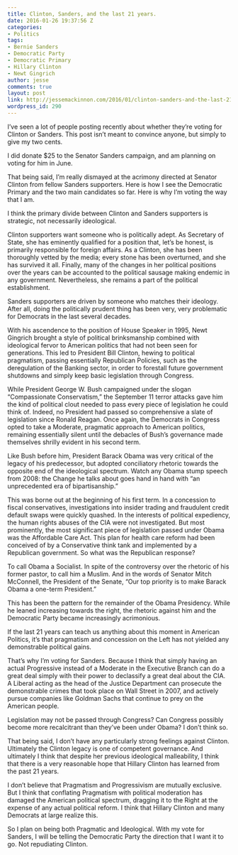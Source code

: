 ```yaml
---
title: Clinton, Sanders, and the last 21 years.
date: 2016-01-26 19:37:56 Z
categories:
- Politics
tags:
- Bernie Sanders
- Democratic Party
- Democratic Primary
- Hillary Clinton
- Newt Gingrich
author: jesse
comments: true
layout: post
link: http://jessemackinnon.com/2016/01/clinton-sanders-and-the-last-21-years/
wordpress_id: 290
---
```


I’ve seen a lot of people posting recently about whether they’re voting for Clinton or Sanders. This post isn’t meant to convince anyone, but simply to give my two cents.

I did donate $25 to the Senator Sanders campaign, and am planning on voting for him in June.

That being said, I’m really dismayed at the acrimony directed at Senator Clinton from fellow Sanders supporters. Here is how I see the Democratic Primary and the two main candidates so far. Here is why I’m voting the way that I am.

I think the primary divide between Clinton and Sanders supporters is strategic, not necessarily ideological.

Clinton supporters want someone who is politically adept. As Secretary of State, she has eminently qualified for a position that, let’s be honest, is primarily responsible for foreign affairs. As a Clinton, she has been thoroughly vetted by the media; every stone has been overturned, and she has survived it all. Finally, many of the changes in her political positions over the years can be accounted to the political sausage making endemic in any government. Nevertheless, she remains a part of the political establishment.

Sanders supporters are driven by someone who matches their ideology. After all, doing the politically prudent thing has been very, very problematic for Democrats in the last several decades.

With his ascendence to the position of House Speaker in 1995, Newt Gingrich brought a style of political brinksmanship combined with ideological fervor to American politics that had not been seen for generations. This led to President Bill Clinton, hewing to political pragmatism, passing essentially Republican Policies, such as the deregulation of the Banking sector, in order to forestall future government shutdowns and simply keep basic legislation through Congress.

While President George W. Bush campaigned under the slogan “Compassionate Conservatism,” the September 11 terror attacks gave him the kind of political clout needed to pass every piece of legislation he could think of. Indeed, no President had passed so comprehensive a slate of legislation since Ronald Reagan. Once again, the Democrats in Congress opted to take a Moderate, pragmatic approach to American politics, remaining essentially silent until the debacles of Bush’s governance made themselves shrilly evident in his second term.

Like Bush before him, President Barack Obama was very critical of the legacy of his predecessor, but adopted conciliatory rhetoric towards the opposite end of the ideological spectrum. Watch any Obama stump speech from 2008: the Change he talks about goes hand in hand with “an unprecedented era of bipartisanship.”

This was borne out at the beginning of his first term. In a concession to fiscal conservatives, investigations into insider trading and fraudulent credit default swaps were quickly quashed. In the interests of political expediency, the human rights abuses of the CIA were not investigated. But most prominently, the most significant piece of legislation passed under Obama was the Affordable Care Act. This plan for health care reform had been conceived of by a Conservative think tank and implemented by a Republican government. So what was the Republican response?

To call Obama a Socialist. In spite of the controversy over the rhetoric of his former pastor, to call him a Muslim. And in the words of Senator Mitch McConnell, the President of the Senate, “Our top priority is to make Barack Obama a one-term President.”

This has been the pattern for the remainder of the Obama Presidency. While he leaned increasing towards the right, the rhetoric against him and the Democratic Party became increasingly acrimonious.

If the last 21 years can teach us anything about this moment in American Politics, it’s that pragmatism and concession on the Left has not yielded any demonstrable political gains.

That’s why I’m voting for Sanders. Because I think that simply having an actual Progressive instead of a Moderate in the Executive Branch can do a great deal simply with their power to declassify a great deal about the CIA. A Liberal acting as the head of the Justice Department can prosecute the demonstrable crimes that took place on Wall Street in 2007, and actively pursue companies like Goldman Sachs that continue to prey on the American people.

Legislation may not be passed through Congress? Can Congress possibly become more recalcitrant than they’ve been under Obama? I don’t think so.

That being said, I don’t have any particularly strong feelings against Clinton. Ultimately the Clinton legacy is one of competent governance. And ultimately I think that despite her previous ideological malleability, I think that there is a very reasonable hope that Hillary Clinton has learned from the past 21 years.

I don’t believe that Pragmatism and Progressivism are mutually exclusive. But I think that conflating Pragmatism with political moderation has damaged the American political spectrum, dragging it to the Right at the expense of any actual political reform. I think that Hillary Clinton and many Democrats at large realize this.

So I plan on being both Pragmatic and Ideological. With my vote for Sanders, I will be telling the Democratic Party the direction that I want it to go. Not repudiating Clinton.
